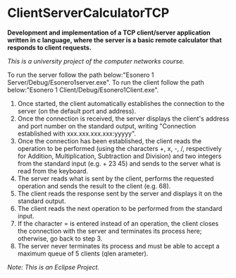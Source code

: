 # ClientServerCalculatorTCP
<b>Development and implementation of a TCP client/server application written in c language, where the server is a basic remote calculator that responds to client requests. </b>

<i>This is a university project of the computer networks course.</i>

To run the server follow the path below:"Esonero 1 Server/Debug/Esonero1server.exe".
To run the client follow the path below:"Esonero 1 Client/Debug/Esonero1Client.exe".

1) Once started, the client automatically establishes the connection to the server (on the default port and address). <br>
2) Once the connection is received, the server displays the client's address and port number on the standard output, writing "Connection established with xxx.xxx.xxx.xxx:yyyyy". <br>
3) Once the connection has been established, the client reads the operation to be performed (using the characters +, x, -, /, respectively for Addition, Multiplication, Subtraction and Division) and two integers from the standard input (e.g. + 23 45) and sends to the server what is read from the keyboard. <br>
4) The server reads what is sent by the client, performs the requested operation and sends the result to the client (e.g. 68). <br>
5) The client reads the response sent by the server and displays it on the standard output. <br>
6) The client reads the next operation to be performed from the standard input. <br>
7) If the character = is entered instead of an operation, the client closes the connection with the server and terminates its process here; otherwise, go back to step 3. <br>
8) The server never terminates its process and must be able to accept a maximum queue of 5 clients (qlen arameter).

<i>Note: This is an Eclipse Project.</i>
